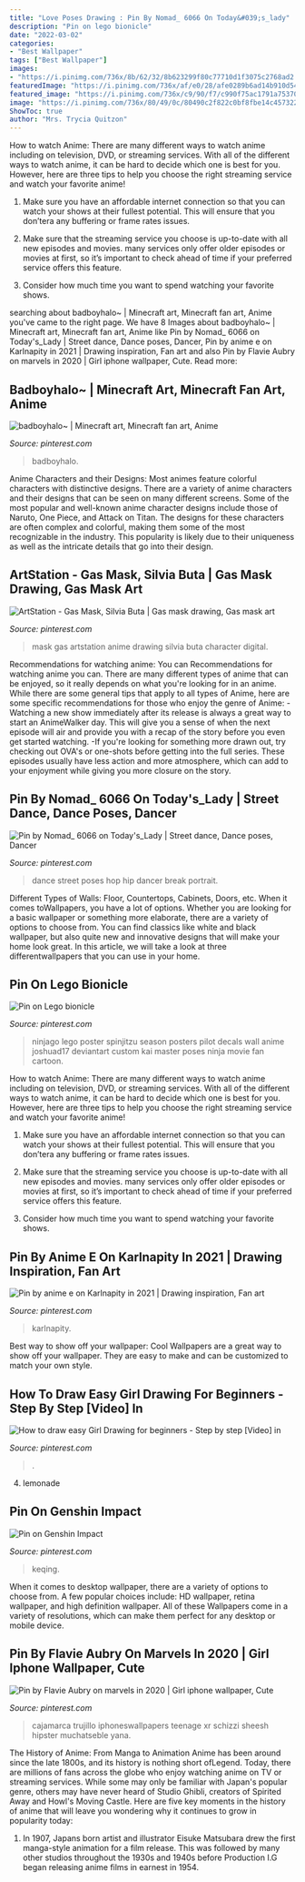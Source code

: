 ```yaml
---
title: "Love Poses Drawing : Pin By Nomad_ 6066 On Today&#039;s_lady"
description: "Pin on lego bionicle"
date: "2022-03-02"
categories:
- "Best Wallpaper"
tags: ["Best Wallpaper"]
images:
- "https://i.pinimg.com/736x/8b/62/32/8b623299f80c77710d1f3075c2768ad2.jpg"
featuredImage: "https://i.pinimg.com/736x/af/e0/28/afe0289b6ad14b910d5402132299b038--royalty-free-stock-photos-photos-of-models.jpg"
featured_image: "https://i.pinimg.com/736x/c9/90/f7/c990f75ac1791a753702e47c5fd43b12.jpg"
image: "https://i.pinimg.com/736x/80/49/0c/80490c2f822c0bf8fbe14c457322142f.jpg"
ShowToc: true
author: "Mrs. Trycia Quitzon"
---
```



How to watch Anime: There are many different ways to watch anime including on television, DVD, or streaming services.
With all of the different ways to watch anime, it can be hard to decide which one is best for you. However, here are three tips to help you choose the right streaming service and watch your favorite anime!
1. Make sure you have an affordable internet connection so that you can watch your shows at their fullest potential. This will ensure that you don’tera any buffering or frame rates issues.

2. Make sure that the streaming service you choose is up-to-date with all new episodes and movies. many services only offer older episodes or movies at first, so it’s important to check ahead of time if your preferred service offers this feature.

3. Consider how much time you want to spend watching your favorite shows.

	

		
searching about badboyhalo~ | Minecraft art, Minecraft fan art, Anime you've came to the right page. We have 8 Images about badboyhalo~ | Minecraft art, Minecraft fan art, Anime like Pin by Nomad_ 6066 on Today&#039;s_Lady | Street dance, Dance poses, Dancer, Pin by anime e on Karlnapity in 2021 | Drawing inspiration, Fan art and also Pin by Flavie Aubry on marvels in 2020 | Girl iphone wallpaper, Cute. Read more:
		
    
## Badboyhalo~ | Minecraft Art, Minecraft Fan Art, Anime

<img loading=lazy src="https://i.pinimg.com/736x/71/49/8c/71498caf1aff46695702a78a06046488.jpg" onerror="this.onerror=null;this.src='https://tse3.mm.bing.net/th?id=OIP.UmI0ab6NaXTBoh0YNqzIoQHaJ7&amp;pid=15.1';" alt="badboyhalo~ | Minecraft art, Minecraft fan art, Anime">

_Source: pinterest.com_

>badboyhalo. 

	

Anime Characters and their Designs: Most animes feature colorful characters with distinctive designs.
There are a variety of anime characters and their designs that can be seen on many different screens. Some of the most popular and well-known anime character designs include those of Naruto, One Piece, and Attack on Titan. The designs for these characters are often complex and colorful, making them some of the most recognizable in the industry. This popularity is likely due to their uniqueness as well as the intricate details that go into their design.

    
## ArtStation - Gas Mask, Silvia Buta | Gas Mask Drawing, Gas Mask Art

<img loading=lazy src="https://i.pinimg.com/736x/46/a4/d5/46a4d57ae8296fc7e5b7d16e7e8717e3.jpg" onerror="this.onerror=null;this.src='https://tse4.mm.bing.net/th?id=OIP.CgplrEYc-jS8raANpOLnIAHaJ5&amp;pid=15.1';" alt="ArtStation - Gas Mask, Silvia Buta | Gas mask drawing, Gas mask art">

_Source: pinterest.com_

>mask gas artstation anime drawing silvia buta character digital. 

	

Recommendations for watching anime: You can
Recommendations for watching anime you can. There are many different types of anime that can be enjoyed, so it really depends on what you're looking for in an anime. While there are some general tips that apply to all types of Anime, here are some specific recommendations for those who enjoy the genre of Anime: 
-Watching a new show immediately after its release is always a great way to start an AnimeWalker day. This will give you a sense of when the next episode will air and provide you with a recap of the story before you even get started watching. 
-If you're looking for something more drawn out, try checking out OVA's or one-shots before getting into the full series. These episodes usually have less action and more atmosphere, which can add to your enjoyment while giving you more closure on the story.

    
## Pin By Nomad_ 6066 On Today&#039;s_Lady | Street Dance, Dance Poses, Dancer

<img loading=lazy src="https://i.pinimg.com/736x/af/e0/28/afe0289b6ad14b910d5402132299b038--royalty-free-stock-photos-photos-of-models.jpg" onerror="this.onerror=null;this.src='https://tse2.mm.bing.net/th?id=OIP.zK3NWAokmr_FV6TkIppNJwHaLG&amp;pid=15.1';" alt="Pin by Nomad_ 6066 on Today&#039;s_Lady | Street dance, Dance poses, Dancer">

_Source: pinterest.com_

>dance street poses hop hip dancer break portrait. 

	

Different Types of Walls: Floor, Countertops, Cabinets, Doors, etc.
When it comes toWallpapers, you have a lot of options. Whether you are looking for a basic wallpaper or something more elaborate, there are a variety of options to choose from. You can find classics like white and black wallpaper, but also quite new and innovative designs that will make your home look great. In this article, we will take a look at three differentwallpapers that you can use in your home.

    
## Pin On Lego Bionicle

<img loading=lazy src="https://i.pinimg.com/736x/8b/62/32/8b623299f80c77710d1f3075c2768ad2.jpg" onerror="this.onerror=null;this.src='https://tse2.mm.bing.net/th?id=OIP.jSIRYs-TD4LQCXKVHEjzuQHaK9&amp;pid=15.1';" alt="Pin on Lego bionicle">

_Source: pinterest.com_

>ninjago lego poster spinjitzu season posters pilot decals wall anime joshuad17 deviantart custom kai master poses ninja movie fan cartoon. 

	

How to watch Anime: There are many different ways to watch anime including on television, DVD, or streaming services.
With all of the different ways to watch anime, it can be hard to decide which one is best for you. However, here are three tips to help you choose the right streaming service and watch your favorite anime!
1. Make sure you have an affordable internet connection so that you can watch your shows at their fullest potential. This will ensure that you don’tera any buffering or frame rates issues.

2. Make sure that the streaming service you choose is up-to-date with all new episodes and movies. many services only offer older episodes or movies at first, so it’s important to check ahead of time if your preferred service offers this feature.

3. Consider how much time you want to spend watching your favorite shows.

    
## Pin By Anime E On Karlnapity In 2021 | Drawing Inspiration, Fan Art

<img loading=lazy src="https://i.pinimg.com/736x/e5/19/3c/e5193c89bb4dd2cb859a1188994c5fdc.jpg" onerror="this.onerror=null;this.src='https://tse1.mm.bing.net/th?id=OIP.bK8urXYX23iHWZxGoavsRgHaJ3&amp;pid=15.1';" alt="Pin by anime e on Karlnapity in 2021 | Drawing inspiration, Fan art">

_Source: pinterest.com_

>karlnapity. 

	

Best way to show off your wallpaper:
Cool Wallpapers are a great way to show off your wallpaper. They are easy to make and can be customized to match your own style.

    
## How To Draw Easy Girl Drawing For Beginners - Step By Step [Video] In

<img loading=lazy src="https://i.pinimg.com/736x/b9/1a/c3/b91ac319b50a81863051851d59dafad7.jpg" onerror="this.onerror=null;this.src='https://tse1.mm.bing.net/th?id=OIP.qQGfx6pa73WEuGHiHyAzwgHaNK&amp;pid=15.1';" alt="How to draw easy Girl Drawing for beginners - Step by step [Video] in">

_Source: pinterest.com_

>. 

	

4. lemonade 

    
## Pin On Genshin Impact

<img loading=lazy src="https://i.pinimg.com/736x/80/49/0c/80490c2f822c0bf8fbe14c457322142f.jpg" onerror="this.onerror=null;this.src='https://tse4.mm.bing.net/th?id=OIP.XEPDV5sOx0_Y9NrbBs-SwAHaLH&amp;pid=15.1';" alt="Pin on Genshin Impact">

_Source: pinterest.com_

>keqing. 

	

When it comes to desktop wallpaper, there are a variety of options to choose from. A few popular choices include: HD wallpaper, retina wallpaper, and high definition wallpaper. All of these Wallpapers come in a variety of resolutions, which can make them perfect for any desktop or mobile device. 

    
## Pin By Flavie Aubry On Marvels In 2020 | Girl Iphone Wallpaper, Cute

<img loading=lazy src="https://i.pinimg.com/736x/c9/90/f7/c990f75ac1791a753702e47c5fd43b12.jpg" onerror="this.onerror=null;this.src='https://tse4.mm.bing.net/th?id=OIP.bai32KRGxTIRhcQR9WfE4AHaNL&amp;pid=15.1';" alt="Pin by Flavie Aubry on marvels in 2020 | Girl iphone wallpaper, Cute">

_Source: pinterest.com_

>cajamarca trujillo iphoneswallpapers teenage xr schizzi sheesh hipster muchatseble yana. 

	

The History of Anime: From Manga to Animation
Anime has been around since the late 1800s, and its history is nothing short ofLegend. Today, there are millions of fans across the globe who enjoy watching anime on TV or streaming services. While some may only be familiar with Japan's popular genre, others may have never heard of Studio Ghibli, creators of Spirited Away and Howl's Moving Castle. Here are five key moments in the history of anime that will leave you wondering why it continues to grow in popularity today:
1) In 1907, Japans born artist and illustrator Eisuke Matsubara drew the first manga-style animation for a film release. This was followed by many other studios throughout the 1930s and 1940s before Production I.G began releasing anime films in earnest in 1954.

